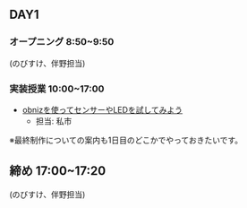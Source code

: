 ## DAY1

### オープニング 8:50~9:50

(のびすけ、伴野担当)

### 実装授業 10:00~17:00

- [obnizを使ってセンサーやLEDを試してみよう](./dev_lesson/lesson2.md)
    - 担当: 私市

※最終制作についての案内も1日目のどこかでやっておきたいです。

## 締め 17:00~17:20

(のびすけ、伴野担当)
